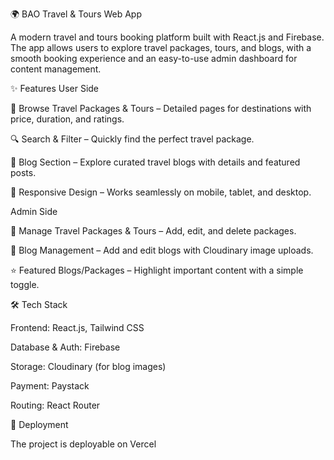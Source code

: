 🌍 BAO Travel & Tours Web App

A modern travel and tours booking platform built with React.js and Firebase. The app allows users to explore travel packages, tours, and blogs, with a smooth booking experience and an easy-to-use admin dashboard for content management.

✨ Features
User Side

🧳 Browse Travel Packages & Tours – Detailed pages for destinations with price, duration, and ratings.

🔍 Search & Filter – Quickly find the perfect travel package.

📰 Blog Section – Explore curated travel blogs with details and featured posts.

📱 Responsive Design – Works seamlessly on mobile, tablet, and desktop.

Admin Side

📂 Manage Travel Packages & Tours – Add, edit, and delete packages.

📝 Blog Management – Add and edit blogs with Cloudinary image uploads.

⭐ Featured Blogs/Packages – Highlight important content with a simple toggle.

🛠️ Tech Stack

Frontend: React.js, Tailwind CSS

Database & Auth: Firebase

Storage: Cloudinary (for blog images)

Payment: Paystack

Routing: React Router


🚀 Deployment

The project is deployable on Vercel